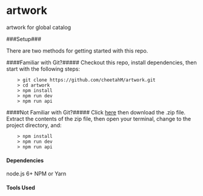 # artwork
artwork for global catalog

###Setup###

There are two methods for getting started with this repo.

####Familiar with Git?#####
Checkout this repo, install dependencies, then start with the following steps:

```
	> git clone https://github.com/cheetahM/artwork.git
	> cd artwork
	> npm install
	> npm run dev
    > npm run api

```

####Not Familiar with Git?#####
Click [here](https://github.com/cheetahM/artwork/archive/master.zip) then download the .zip file.  Extract the contents of the zip file, then open your terminal, change to the project directory, and:

```
	> npm install
	> npm run dev
    > npm run api

```

#### Dependencies
node.js 6+
NPM or Yarn

#### Tools Used
